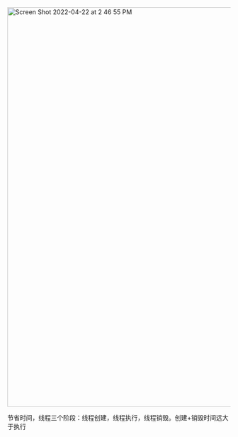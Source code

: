 
<img width="901" alt="Screen Shot 2022-04-22 at 2 46 55 PM" src="https://user-images.githubusercontent.com/59748598/164800238-42eaf01f-198f-4435-917d-6c60ae5561e2.png">

节省时间，线程三个阶段：线程创建，线程执行，线程销毁。创建+销毁时间远大于执行


